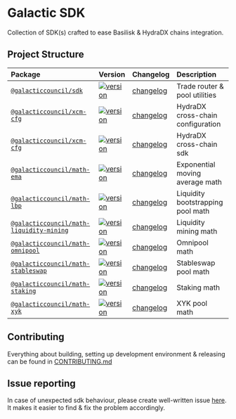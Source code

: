# Galactic SDK

Collection of SDK(s) crafted to ease Basilisk & HydraDX chains integration.

## Project Structure

| Package               | Version             | Changelog              | Description            |
|:----------------------|:--------------------|:-----------------------|:-----------------------|
| [`@galacticcouncil/sdk`](./packages/sdk)                          | [![version](https://img.shields.io/npm/v/@galacticcouncil/sdk.svg)](https://www.npmjs.com/package/@galacticcouncil/sdk)                | [changelog](./packages/sdk/CHANGELOG.md)  |  Trade router & pool utilities
| [`@galacticcouncil/xcm-cfg`](./packages/xcm-cfg)                  | [![version](https://img.shields.io/npm/v/@galacticcouncil/xcm-cfg.svg)](https://www.npmjs.com/package/@galacticcouncil/xcm-cfg)            | [changelog](./packages/xcm-cfg/CHANGELOG.md)  |  HydraDX cross-chain configuration
| [`@galacticcouncil/xcm-cfg`](./packages/xcm-sdk)                  | [![version](https://img.shields.io/npm/v/@galacticcouncil/xcm-sdk.svg)](https://www.npmjs.com/package/@galacticcouncil/xcm-sdk)            | [changelog](./packages/xcm-sdk/CHANGELOG.md)  |  HydraDX cross-chain sdk
| [`@galacticcouncil/math-ema`](./packages/math-ema)                | [![version](https://img.shields.io/npm/v/@galacticcouncil/math-ema.svg)](https://www.npmjs.com/package/@galacticcouncil/math-ema)           | [changelog](./packages/math-ema/CHANGELOG.md)  |  Exponential moving average math
| [`@galacticcouncil/math-lbp`](./packages/math-lbp)                | [![version](https://img.shields.io/npm/v/@galacticcouncil/math-lbp.svg)](https://www.npmjs.com/package/@galacticcouncil/math-lbp)           | [changelog](./packages/math-lbp/CHANGELOG.md)  |  Liquidity bootstrapping pool math
| [`@galacticcouncil/math-liquidity-mining`](./packages/math-liquidity-mining)  | [![version](https://img.shields.io/npm/v/@galacticcouncil/math-liquidity-mining.svg)](https://www.npmjs.com/package/@galacticcouncil/math-liquidity-mining)  | [changelog](./packages/math-liquidity-mining/CHANGELOG.md)  |  Liquidity mining math
| [`@galacticcouncil/math-omnipool`](./packages/math-omnipool)      | [![version](https://img.shields.io/npm/v/@galacticcouncil/math-omnipool.svg)](https://www.npmjs.com/package/@galacticcouncil/math-omnipool)      | [changelog](./packages/math-omnipool/CHANGELOG.md)  |  Omnipool math
| [`@galacticcouncil/math-stableswap`](./packages/math-stableswap)  | [![version](https://img.shields.io/npm/v/@galacticcouncil/math-stableswap.svg)](https://www.npmjs.com/package/@galacticcouncil/math-stableswap)    | [changelog](./packages/math-stableswap/CHANGELOG.md)  |  Stableswap pool math
| [`@galacticcouncil/math-staking`](./packages/math-staking)        | [![version](https://img.shields.io/npm/v/@galacticcouncil/math-staking.svg)](https://www.npmjs.com/package/@galacticcouncil/math-staking)       | [changelog](./packages/math-staking/CHANGELOG.md)  |  Staking math
| [`@galacticcouncil/math-xyk`](./packages/math-xyk)                | [![version](https://img.shields.io/npm/v/@galacticcouncil/math-xyk.svg)](https://www.npmjs.com/package/@galacticcouncil/math-xyk)           | [changelog](./packages/math-xyk/CHANGELOG.md)  |  XYK pool math

## Contributing

Everything about building, setting up development environment & releasing can be found in [CONTRIBUTING.md](CONTRIBUTING.md)

## Issue reporting

In case of unexpected sdk behaviour, please create well-written issue [here](https://https://github.com/galacticcouncil/sdk/issues/new). It makes it easier to find & fix the problem accordingly.
